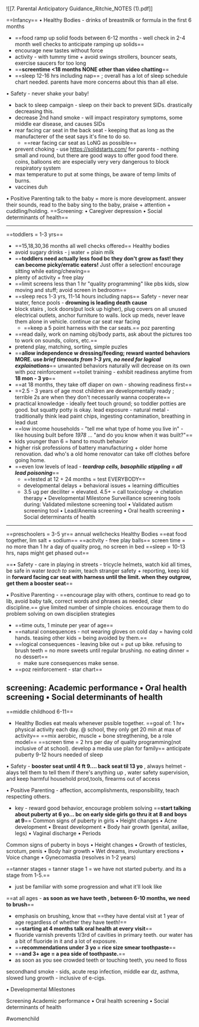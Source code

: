 ![[7. Parental Anticipatory Guidance_Ritchie_NOTES (1).pdf]]

==Infancy==
• Healthy Bodies - drinks of breastmilk or formula in the first 6 months 
- ==food ramp up solid foods between 6-12 months - well check in 2-4 month well checks to anticipate ramping up solids== 
- encourage new tastes without force 
- activity - with tummy time + avoid swings strollers, bouncer seats, exercise saucers for too long 
- ==**screentime <18 months NONE other than video chatting**== 
- ==sleep 12-16 hrs including nap== ; overall has a lot of sleep schedule chart needed. parents have more concerns about this than all else. 

• Safety - never shake your baby! 
- back to sleep campaign - sleep on their back to prevent SIDs. drastically decreasing this. 
- decrease 2nd hand smoke - will impact respiratory symptoms, some middle ear disease, and causes SIDs
- rear facing car seat in the back seat - keeping that as long as the manufacterer of the seat says it's fine to do so. 
	- ==rear facing car seat as LoNG as possible== 
- prevent choking - use https://solidstarts.com/ for parents - nothing small and round, but there are good ways to offer good food there. coins, balloons etc are especially very very dangerous to block respiratory system 
- max temperature to put at some things, be aware of temp limits of burns. 
- vaccines duh 

• Positive Parenting 
	talk to the baby = more is more development. answer their sounds, read to the baby 
	sing to the baby, praise + attention + cuddling/holding. 
==Screening: • Caregiver depression • Social determinants of health==

-------
==toddlers = 1-3 yrs==
- ==15,18,30,36 months all well checks offered==
Healthy bodies
- avoid sugary drinks - j water + plain milk 
- ==**toddlers need actually less food bc they don't grow as fast! they can become picky/erratic eaters!** Just offer a selection! encourage sitting while eating/chewing==
- plenty of activity + free play 
- ==limit screens less than 1 hr "quality programming" like pbs kids, slow moving and stuff; avoid screen in bedroom== 
- ==sleep recs 1-3 yrs, 11-14 hours including naps== 
Safety - never near water, fence pools - **drowning is leading death cause**
- block stairs , lock doors(put lock up higher), plug covers on all unused electrical outlets, anchor furniture to walls. lock up meds, never leave them alone in vehicle. continue car seat rear facing 
	- ==keep a 5 point harness with the car seats.== 
poz parenting 
- ==read daily, work on naming obj/body parts, ask about the pictures too to work on sounds, colors, etc.== 
- pretend play, matching, sorting, simple puzles
- ==**allow independence w dressing/feeding; reward wanted behaviors MORE. use *brief timeouts from 1-3 yrs, no need for logical explainations***==
	unwanted behaviors naturally will decrease on its own with poz reinforcement 
==toilet training - exhibit readiness anytime from **18 mon - 3 yo**==
- ==at 18 months, they take off diaper on own - showing readiness first== 
- ==2.5 - 3 years of age most children are developmentally ready ; terrible 2s are when they don't necessarily wanna cooperate== 
- practical knowledge - ideally feet touch ground; so toddler potties are good. but squatty potty is okay. 
lead exposure - natural metal - traditionally think lead paint chips, ingesting contamination, breathing in lead dust
- ==low income households - "tell me what type of home you live in" - like housing built before *1978* ... "and do you know when it was built?"==
- kids younger than 6 = hand to mouth behavior 
- higher risk professions of battery manufacturing + older home renovation. dad who's a old home renovator can take off clothes before going home. 
- ==even low levels of lead - ***teardrop cells, basophilic stippling = all lead poisoning***==
	- ==tested at 12 + 24 months = test EVERYBODY== 
	- developmental delays + behavioral issues + learning difficulties 
	- 3.5 ug per deciliter = elevated. 4.5+ = call toxicology -> chelation therapy 
• Developmental Milestone Surveillance
screening tools during: 
Validated milestone screening tool • Validated autism screening tool • Lead/Anemia screening • Oral health screening • Social determinants of health

--- 
==preschoolers = 3-5 yr==
annual wellchecks
 Healthy Bodies 
 ==eat food together, lim salt + sodium== 
 ==acitvity - free play balls==
 screen time = no more than 1 hr a day of quality prog, no screen in bed 
 ==sleep = 10-13 hrs, naps might get phased out== 
 
 ==• Safety - care in playing in streets - tricycle helmets, watch kid all times, be safe in water *teach to swim*, teach stranger safety + reporting, keep kid in **forward facing car seat with harness until the limit. when they outgrow, get them a booster seat**==
 
 • Positive Parenting - ==encourage play with others, continue to read go to lib, avoid baby talk, correct words and phrases as needed, clear discipline.== 
 give limited number of simple choices. encourage them to do problem solving on own 
disciplien strategies
- ==time outs, 1 minute per year of age==
- ==natural consequences - not wearing gloves on cold day = having cold hands. teasing other kids = being avoided by them.== 
- ==logical consequences - leaving bike out = put up bike. refusing to brush teeth = no more sweets until regular brushing. no eating dinner = no dessert==
	- make sure consequences make sense. 
- ==poz reinforcement - star chart== 
 
 screening:  Academic performance • Oral health screening • Social determinants of health 
---
==middle childhood 6-11==
- Healthy Bodies 
eat meals whenever pssible together. 
==goal of: 1 hr+ physical activity each day. @ school, they only get 20 min at max of activity== 
==mix aerobic, muscle + bone stregthening, be a role model==
==screen time = 2 hrs per day of quality programming(not inclusive of at school). develop a media use plan for family== 
anticipate puberty 
9-12 hours needed of sleep 

• Safety - **booster seat until 4 ft 9.... back seat til 13 yo** , always helmet - alays tell them to tell them if there's anything up , water safety supervision, and keep harmful household prod,tools, firearms out of access 

• Positive Parenting - affection, accomplishments, responsibility, teach respecting others. 
- key - reward good behavior, encourage problem solving 
==**start talking about puberty at 6 yo... bc on early side girls go thru it at 8 and boys at 9**==
Common signs of puberty in girls 
• Height changes 
• Acne development 
• Breast development 
• Body hair growth (genital, axillae, legs) 
• Vaginal discharge • Periods

Common signs of puberty in boys 
• Height changes 
• Growth of testicles, scrotum, penis 
• Body hair growth 
• Wet dreams, involuntary erections 
• Voice change • Gynecomastia (resolves in 1-2 years)

==tanner stages = tanner stage 1 = we have not started puberty. and its a stage from 1-5.== 
- just be familiar with some progression and what it'll look like 

==at all ages - **as soon as we have teeth , between 6-10 months, we need to brush**==
- emphasis on brushing, know that ==they have dental visit at 1 year of age regardless of whether they have teeth!== 
- ==**starting at 4 months talk oral health at every visit**==
- fluoride varnish prevents 1/3rd of cavities in primary teeth. our water has a bit of fluoride in it and a lot of exposure. 
- ==**recommendations under 3 yo = rice size smear toothpaste**== 
- ==**and 3+ age = a pea side of toothpaste.**== 
- as soon as you see crowded teeth or touching teeth, you need to floss

secondhand smoke - sids, acute resp infection, middle ear dz, asthma, slowed lung growth - inclusive of e-cigs. 

• Developmental Milestones 

Screening Academic performance • Oral health screening • Social determinants of health


#womenchild 